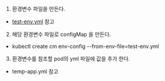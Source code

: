 1. 환경변수 파일을 만든다.
  - [test-env.yml](./test-env.yml) 참고
2. 해당 환경변수 파일로 configMap 을 만든다.
  - kubectl create cm env-config --from-env-file=test-env.yml
3. 환경변수를 참조할 pod의 yml 파일에 값을 추가 한다.
  - temp-app.yml 참고
